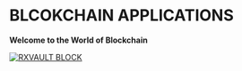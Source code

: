 # BLCOKCHAIN APPLICATIONS

**Welcome to the World of Blockchain**

[![RXVAULT BLOCK](https://drive.google.com/file/d/1meJkM23xkIbeT6iPxCWyIhukrE6tQAg1/view?usp=drive_link)](https://drive.google.com/file/d/1D9RM4UWpW7POj38qdiIr44adt0p20KCu/view?usp=drive_link)


